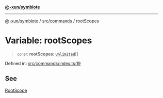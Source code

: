 [**@-xun/symbiote**](../../../README.md)

***

[@-xun/symbiote](../../../README.md) / [src/commands](../README.md) / rootScopes

# Variable: rootScopes

> `const` **rootScopes**: [`Unlimited`](../../configure/enumerations/UnlimitedGlobalScope.md#unlimited)[]

Defined in: [src/commands/index.ts:19](https://github.com/Xunnamius/symbiote/blob/2816aa5c7580c21865c6837f71b54d0f60e224da/src/commands/index.ts#L19)

## See

[RootScope](../../configure/enumerations/UnlimitedGlobalScope.md)
